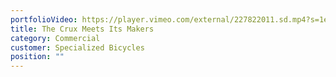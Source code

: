 ```yaml
---
portfolioVideo: https://player.vimeo.com/external/227822011.sd.mp4?s=1ef80d5f692061aa25c48e2f82a094c537e4678d&profile_id=165
title: The Crux Meets Its Makers
category: Commercial
customer: Specialized Bicycles
position: ""
---
```


